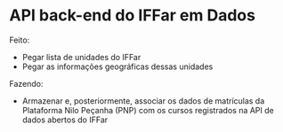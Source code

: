 # API back-end do IFFar em Dados

Feito:

- Pegar lista de unidades do IFFar
- Pegar as informações geográficas dessas unidades

Fazendo:

- Armazenar e, posteriormente, associar os dados de matrículas da Plataforma Nilo Peçanha (PNP) com os cursos registrados na API de dados abertos do IFFar